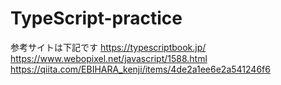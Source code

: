 # TypeScript-practice
参考サイトは下記です
https://typescriptbook.jp/
https://www.webopixel.net/javascript/1588.html
https://qiita.com/EBIHARA_kenji/items/4de2a1ee6e2a541246f6